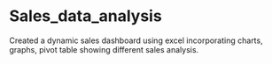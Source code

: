 # Sales_data_analysis
Created a dynamic sales dashboard using excel incorporating charts, graphs, pivot table showing different sales analysis.

